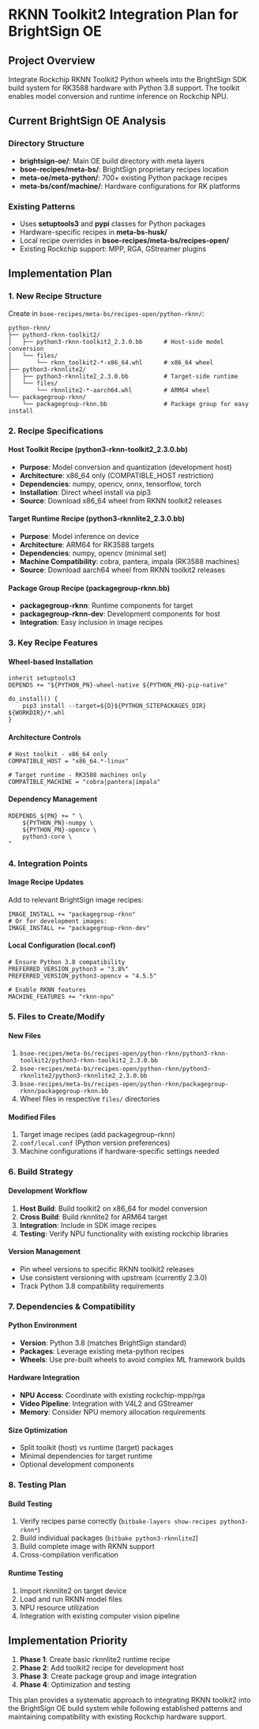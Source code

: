 # RKNN Toolkit2 Integration Plan for BrightSign OE

## Project Overview
Integrate Rockchip RKNN Toolkit2 Python wheels into the BrightSign SDK build system for RK3588 hardware with Python 3.8 support. The toolkit enables model conversion and runtime inference on Rockchip NPU.

## Current BrightSign OE Analysis

### Directory Structure
- **brightsign-oe/**: Main OE build directory with meta layers
- **bsoe-recipes/meta-bs/**: BrightSign proprietary recipes location
- **meta-oe/meta-python/**: 700+ existing Python package recipes
- **meta-bs/conf/machine/**: Hardware configurations for RK platforms

### Existing Patterns
- Uses **setuptools3** and **pypi** classes for Python packages
- Hardware-specific recipes in **meta-bs-husk/**
- Local recipe overrides in **bsoe-recipes/meta-bs/recipes-open/**
- Existing Rockchip support: MPP, RGA, GStreamer plugins

## Implementation Plan

### 1. New Recipe Structure
Create in `bsoe-recipes/meta-bs/recipes-open/python-rknn/`:

```
python-rknn/
├── python3-rknn-toolkit2/
│   ├── python3-rknn-toolkit2_2.3.0.bb      # Host-side model conversion
│   └── files/
│       └── rknn_toolkit2-*-x86_64.whl      # x86_64 wheel
├── python3-rknnlite2/
│   ├── python3-rknnlite2_2.3.0.bb          # Target-side runtime
│   └── files/
│       └── rknnlite2-*-aarch64.whl         # ARM64 wheel
└── packagegroup-rknn/
    └── packagegroup-rknn.bb                # Package group for easy install
```

### 2. Recipe Specifications

#### Host Toolkit Recipe (python3-rknn-toolkit2_2.3.0.bb)
- **Purpose**: Model conversion and quantization (development host)
- **Architecture**: x86_64 only (COMPATIBLE_HOST restriction)
- **Dependencies**: numpy, opencv, onnx, tensorflow, torch
- **Installation**: Direct wheel install via pip3
- **Source**: Download x86_64 wheel from RKNN toolkit2 releases

#### Target Runtime Recipe (python3-rknnlite2_2.3.0.bb)
- **Purpose**: Model inference on device
- **Architecture**: ARM64 for RK3588 targets
- **Dependencies**: numpy, opencv (minimal set)
- **Machine Compatibility**: cobra, pantera, impala (RK3588 machines)
- **Source**: Download aarch64 wheel from RKNN toolkit2 releases

#### Package Group Recipe (packagegroup-rknn.bb)
- **packagegroup-rknn**: Runtime components for target
- **packagegroup-rknn-dev**: Development components for host
- **Integration**: Easy inclusion in image recipes

### 3. Key Recipe Features

#### Wheel-based Installation
```bitbake
inherit setuptools3
DEPENDS += "${PYTHON_PN}-wheel-native ${PYTHON_PN}-pip-native"

do_install() {
    pip3 install --target=${D}${PYTHON_SITEPACKAGES_DIR} ${WORKDIR}/*.whl
}
```

#### Architecture Controls
```bitbake
# Host toolkit - x86_64 only
COMPATIBLE_HOST = "x86_64.*-linux"

# Target runtime - RK3588 machines only  
COMPATIBLE_MACHINE = "cobra|pantera|impala"
```

#### Dependency Management
```bitbake
RDEPENDS_${PN} += " \
    ${PYTHON_PN}-numpy \
    ${PYTHON_PN}-opencv \
    python3-core \
"
```

### 4. Integration Points

#### Image Recipe Updates
Add to relevant BrightSign image recipes:
```bitbake
IMAGE_INSTALL += "packagegroup-rknn"
# Or for development images:
IMAGE_INSTALL += "packagegroup-rknn-dev"
```

#### Local Configuration (local.conf)
```bitbake
# Ensure Python 3.8 compatibility
PREFERRED_VERSION_python3 = "3.8%"
PREFERRED_VERSION_python3-opencv = "4.5.5"

# Enable RKNN features
MACHINE_FEATURES += "rknn-npu"
```

### 5. Files to Create/Modify

#### New Files
1. `bsoe-recipes/meta-bs/recipes-open/python-rknn/python3-rknn-toolkit2/python3-rknn-toolkit2_2.3.0.bb`
2. `bsoe-recipes/meta-bs/recipes-open/python-rknn/python3-rknnlite2/python3-rknnlite2_2.3.0.bb`
3. `bsoe-recipes/meta-bs/recipes-open/python-rknn/packagegroup-rknn/packagegroup-rknn.bb`
4. Wheel files in respective `files/` directories

#### Modified Files
1. Target image recipes (add packagegroup-rknn)
2. `conf/local.conf` (Python version preferences)
3. Machine configurations if hardware-specific settings needed

### 6. Build Strategy

#### Development Workflow
1. **Host Build**: Build toolkit2 on x86_64 for model conversion
2. **Cross Build**: Build rknnlite2 for ARM64 target
3. **Integration**: Include in SDK image recipes
4. **Testing**: Verify NPU functionality with existing rockchip libraries

#### Version Management
- Pin wheel versions to specific RKNN toolkit2 releases
- Use consistent versioning with upstream (currently 2.3.0)
- Track Python 3.8 compatibility requirements

### 7. Dependencies & Compatibility

#### Python Environment
- **Version**: Python 3.8 (matches BrightSign standard)
- **Packages**: Leverage existing meta-python recipes
- **Wheels**: Use pre-built wheels to avoid complex ML framework builds

#### Hardware Integration
- **NPU Access**: Coordinate with existing rockchip-mpp/rga
- **Video Pipeline**: Integration with V4L2 and GStreamer
- **Memory**: Consider NPU memory allocation requirements

#### Size Optimization
- Split toolkit (host) vs runtime (target) packages
- Minimal dependencies for target runtime
- Optional development components

### 8. Testing Plan

#### Build Testing
1. Verify recipes parse correctly (`bitbake-layers show-recipes python3-rknn*`)
2. Build individual packages (`bitbake python3-rknnlite2`)
3. Build complete image with RKNN support
4. Cross-compilation verification

#### Runtime Testing  
1. Import rknnlite2 on target device
2. Load and run RKNN model files
3. NPU resource utilization
4. Integration with existing computer vision pipeline

## Implementation Priority

1. **Phase 1**: Create basic rknnlite2 runtime recipe
2. **Phase 2**: Add toolkit2 recipe for development host
3. **Phase 3**: Create package group and image integration
4. **Phase 4**: Optimization and testing

This plan provides a systematic approach to integrating RKNN toolkit2 into the BrightSign OE build system while following established patterns and maintaining compatibility with existing Rockchip hardware support.